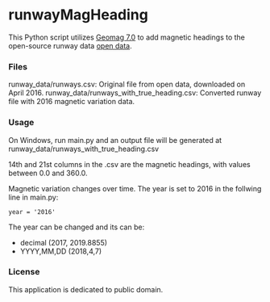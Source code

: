 # runwayMagHeading
This Python script utilizes [Geomag 7.0] to add magnetic headings to the open-source runway data [open data].
### Files
runway_data/runways.csv: Original file from open data, downloaded on April 2016.
runway_data/runways_with_true_heading.csv: Converted runway file with 2016 magnetic variation data.

### Usage
On Windows, run main.py and an output file will be generated at runway_data/runways_with_true_heading.csv

14th and 21st columns in the .csv are the magnetic headings, with values between 0.0 and 360.0.

Magnetic variation changes over time. The year is set to 2016 in the follwing line in main.py:
```
year = '2016'
```

The year can be changed and its can be:
- decimal (2017, 2019.8855)
- YYYY,MM,DD (2018,4,7)

### License
This application is dedicated to public domain.


   [Geomag 7.0]: <http://www.ngdc.noaa.gov/IAGA/vmod/igrf.html>
   [open data]: <http://ourairports.com/data/>